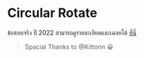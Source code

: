 # Circular Rotate

ข้อสอบจริง ปี 2022 สามารถดูรายละเอียดและเฉลยได้ [ที่นี่](https://github.com/Kittonn/intro-to-computer-engineering/tree/main/final_test)

> Spacial Thanks to @Kittonn 😀